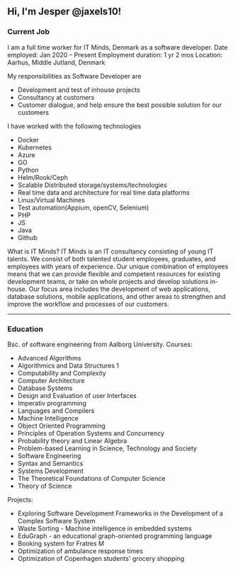 ## Hi, I'm Jesper @jaxels10! 


### Current Job
I am a full time worker for IT Minds, Denmark as a software developer.
Date employed:          Jan 2020 – Present
Employment duration:    1 yr 2 mos
Location:               Aarhus, Middle Jutland, Denmark

My responsibilities as Software Developer are
  - Development and test of inhouse projects
  - Consultancy at customers
  - Customer dialogue, and help ensure the best possible solution for our customers

I have worked with the following technologies
  * Docker
  * Kubernetes
  * Azure
  * GO
  * Python
  * Helm/Rook/Ceph
  * Scalable Distributed storage/systems/technologies
  * Real time data and architecture for real time data platforms
  * Linux/Virtual Machines
  * Test automation(Appium, openCV, Selenium)
  * PHP
  * JS
  * Java
  * Github

What is IT Minds?
IT Minds is an IT consultancy consisting of young IT talents. We consist of both talented
student employees, graduates, and employees with years of experience. Our unique
combination of employees means that we can provide flexible and competent resources for
existing development teams, or take on whole projects and develop solutions in­house. Our
focus area includes the development of web applications, database solutions, mobile
applications, and other areas to strengthen and improve the workflow and processes of our
customers.
_____________________________________________________________________________________________________________________

### Education
Bsc. of software engineering from Aalborg University. 
Courses: 
  - Advanced Algorithms 
  - Algorithmics and Data Structures 1 
  - Computability and Complexity 
  - Computer Architecture 
  - Database Systems 
  - Design and Evaluation of user Interfaces 
  - Imperativ programming 
  - Languages and Compilers 
  - Machine Intelligence 
  - Object Oriented Programming 
  - Principles of Operation Systems and Concurrency 
  - Probability theory and Linear Algebra 
  - Problem-based Learning in Science, Technology and Society 
  - Software Engineering 
  - Syntax and Semantics 
  - Systems Development 
  - The Theoretical Foundations of Computer Science 
  - Theory of Science

Projects: 
  - Exploring Software Development Frameworks in the Development of a Complex Software System 
  - Waste Sorting - Machine intelligence in embedded systems 
  - EduGraph - an educational graph-oriented programming language 
  - Booking system for Fratres M 
  - Optimization of ambulance response times 
  - Optimization of Copenhagen students' grocery shopping
